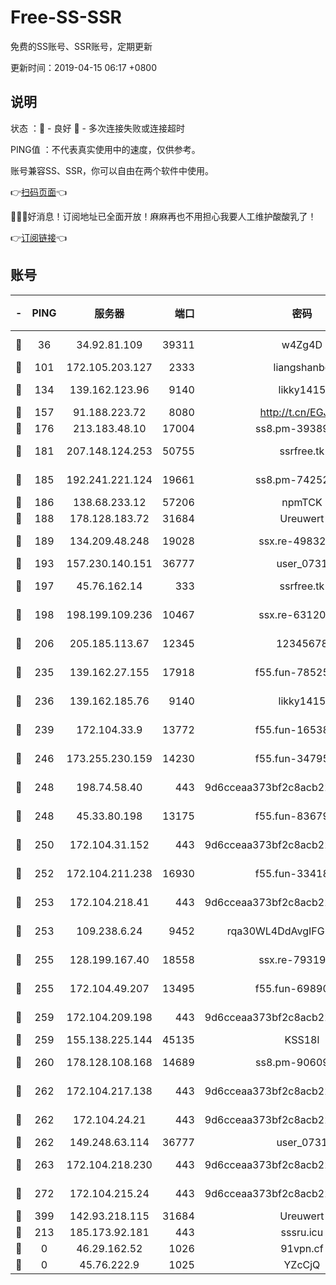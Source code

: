 # Free-SS-SSR

免费的SS账号、SSR账号，定期更新

更新时间：2019-04-15 06:17 +0800

## 说明

状态     ：🙂 - 良好 🙁 - 多次连接失败或连接超时

PING值   ：不代表真实使用中的速度，仅供参考。

账号兼容SS、SSR，你可以自由在两个软件中使用。

👉[扫码页面](https://liesauer.github.io/Free-SS-SSR/)👈

🎉🎉🎉好消息！订阅地址已全面开放！麻麻再也不用担心我要人工维护酸酸乳了！

👉[订阅链接](https://www.liesauer.net/yogurt/subscribe?ACCESS_TOKEN=DAYxR3mMaZAsaqUb)👈

## 账号

|-|PING|服务器|端口|密码|加密方式|区域|
|:----:|:----:|:-----:|-----:|:----:|:----:|:----:|
|🙂|36|34.92.81.109|39311|w4Zg4D|chacha20-ietf|US|
|🙂|101|172.105.203.127|2333|liangshanbo|chacha20|JP|
|🙂|134|139.162.123.96|9140|likky1415|aes-256-cfb|JP|
|🙂|157|91.188.223.72|8080|http://t.cn/EGJIyrl|rc4-md5|RU|
|🙂|176|213.183.48.10|17004|ss8.pm-39389618|rc4-md5|RU|
|🙂|181|207.148.124.253|50755|ssrfree.tk|aes-256-cfb|SG|
|🙂|185|192.241.221.124|19661|ss8.pm-74252941|aes-256-cfb|US|
|🙂|186|138.68.233.12|57206|npmTCK|rc4-md5|US|
|🙂|188|178.128.183.72|31684|Ureuwert|chacha20|US|
|🙂|189|134.209.48.248|19028|ssx.re-49832204|aes-256-cfb|US|
|🙂|193|157.230.140.151|36777|user_0731|chacha20|US|
|🙂|197|45.76.162.14|333|ssrfree.tk|aes-256-cfb|SG|
|🙂|198|198.199.109.236|10467|ssx.re-63120121|aes-256-cfb|US|
|🙂|206|205.185.113.67|12345|12345678|aes-256-cfb|US|
|🙂|235|139.162.27.155|17918|f55.fun-78525577|aes-256-cfb|SG|
|🙂|236|139.162.185.76|9140|likky1415|aes-256-cfb|DE|
|🙂|239|172.104.33.9|13772|f55.fun-16538907|aes-256-cfb|SG|
|🙂|246|173.255.230.159|14230|f55.fun-34795666|aes-256-cfb|US|
|🙂|248|198.74.58.40|443|9d6cceaa373bf2c8acb22e60b6a58be6|aes-256-cfb|US|
|🙂|248|45.33.80.198|13175|f55.fun-83679067|aes-256-cfb|US|
|🙂|250|172.104.31.152|443|9d6cceaa373bf2c8acb22e60b6a58be6|aes-256-cfb|US|
|🙂|252|172.104.211.238|16930|f55.fun-33418669|aes-256-cfb|US|
|🙂|253|172.104.218.41|443|9d6cceaa373bf2c8acb22e60b6a58be6|aes-256-cfb|US|
|🙂|253|109.238.6.24|9452|rqa30WL4DdAvgIFG6Fs3znzTa|aes-256-cfb|FR|
|🙂|255|128.199.167.40|18558|ssx.re-79319612|aes-256-cfb|SG|
|🙂|255|172.104.49.207|13495|f55.fun-69890671|aes-256-cfb|SG|
|🙂|259|172.104.209.198|443|9d6cceaa373bf2c8acb22e60b6a58be6|aes-256-cfb|US|
|🙂|259|155.138.225.144|45135|KSS18l|rc4-md5|US|
|🙂|260|178.128.108.168|14689|ss8.pm-90609245|aes-256-cfb|SG|
|🙂|262|172.104.217.138|443|9d6cceaa373bf2c8acb22e60b6a58be6|aes-256-cfb|US|
|🙂|262|172.104.24.21|443|9d6cceaa373bf2c8acb22e60b6a58be6|aes-256-cfb|US|
|🙂|262|149.248.63.114|36777|user_0731|chacha20|CA|
|🙂|263|172.104.218.230|443|9d6cceaa373bf2c8acb22e60b6a58be6|aes-256-cfb|US|
|🙂|272|172.104.215.24|443|9d6cceaa373bf2c8acb22e60b6a58be6|aes-256-cfb|US|
|🙂|399|142.93.218.115|31684|Ureuwert|chacha20|IN|
|🙂|213|185.173.92.181|443|sssru.icu|rc4-md5|RU|
|🙁|0|46.29.162.52|1026|91vpn.cf|rc4-md5|RU|
|🙁|0|45.76.222.9|1025|YZcCjQ|rc4-md5|JP|
